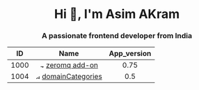 <h1 align=center>Hi 👋, I'm Asim AKram</h1>
<h3 align=center>A passionate frontend developer from India</h3>

| ID | Name | App_version |
| :------:   | :------: | :------: |
| 1000 | <summary> <img src="https://cdn.splunkbase.splunk.com/media/public/icons/6b0855de-6900-11e3-b4de-005056ad5c72.png" alt="zeromq add-on" style="float: 10px; width:10px;"/> [zeromq add-on](https://github.com/asimchamp/Splunk_Apps/tree/main/SplunkBase/1000_zeromq_add-on) </summary> | 0.75 |
| 1004 | <summary> <img src="https://cdn.splunkbase.splunk.com/static/image/default_icon.png" alt="domainCategories" style="float: 10px; width:10px;"/> [domainCategories](https://github.com/asimchamp/Splunk_Apps/tree/main/SplunkBase/1004_domainCategories) </summary> | 0.5 |
